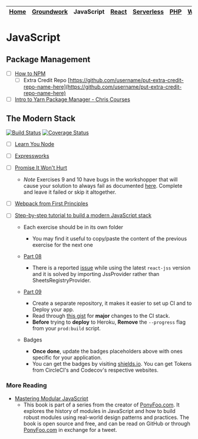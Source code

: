 | [Home](README.md) | [Groundwork](groundwork.md) | JavaScript | [React](react.md) | [Serverless](serverless.md) | [PHP](php.md) | [WordPress](wordpress.md) | [Docker](docker.md) | [Linux](linux.md) | [CSS](css.md) |
| ----------------- | --------------------------- | ---------- | ----------------- | --------------------------- | ------------- | ------------------------- | ------------------- | ----------------- | ------------- |

# JavaScript

## Package Management

* [ ] [How to NPM](https://github.com/workshopper/how-to-npm)
  * [ ] Extra Credit Repo [https://github.com/username/put-extra-credit-repo-name-here](https://github.com/username/put-extra-credit-repo-name-here)
* [ ] [Intro to Yarn Package Manager - Chris Courses](https://www.youtube.com/watch?v=7n467QmiANM)

## The Modern Stack

[![Build Status](https://img.shields.io/circleci/token/YOUR_TOKEN/project/github/USER/REPO/BRANCH.svg?style=flat-square)](https://circleci.com/USER/REPO/tree/BRANCH) [![Coverage Status](https://img.shields.io/codecov/c/token/YOUR_TOKEN/github/USER/REPO/BRANCH.svg?style=flat-square)](https://codecov.io/USER/REPO/branch/BRANCH)

* [ ] [Learn You Node](https://github.com/workshopper/learnyounode)
* [ ] [Expressworks](https://github.com/azat-co/expressworks)
* [ ] [Promise It Won't Hurt](https://github.com/stevekane/promise-it-wont-hurt)
  * _Note_ Exercises 9 and 10 have bugs in the workshopper that will cause your solution to always fail as documented [here](https://github.com/stevekane/promise-it-wont-hurt/pull/112). Complete and leave it failed or skip it altogether.
* [ ] [Webpack from First Principles](https://www.youtube.com/watch?v=WQue1AN93YU)
* [ ] [Step-by-step tutorial to build a modern JavaScript stack](https://github.com/verekia/js-stack-from-scratch)

  * Each exercise should be in its own folder
    * You may find it useful to copy/paste the content of the previous exercise for the next one
  * [Part 08](https://github.com/verekia/js-stack-from-scratch/blob/master/tutorial/08-bootstrap-jss.md)
    * There is a reported [issue](https://github.com/verekia/js-stack-from-scratch/issues/243) while using the latest `react-jss` version and it is solved by importing JssProvider rather than SheetsRegistryProvider.

  * [Part 09](https://github.com/verekia/js-stack-from-scratch/blob/master/tutorial/09-travis-coveralls-heroku.md)
    * Create a separate repository, it makes it easier to set up CI and to Deploy your app.
    * Read through [this gist](https://gist.github.com/Faultless/cbb014364dc1a5440ab6473a9a3608ab) for **major** changes to the CI stack.
    * **Before** trying to **deploy** to Heroku, **Remove** the `--progress` flag from your `prod:build` script.

  * Badges
    * **Once done**, update the badges placeholders above with ones specific for your application.
    * You can get the badges by visiting [shields.io](http://shields.io/). You can get Tokens from CircleCI's and Codecov's respective websites.

### More Reading

* [Mastering Modular JavaScript](https://github.com/mjavascript/mastering-modular-javascript)
  * This book is part of a series from the creator of [PonyFoo.com](https://ponyfoo.com/books). It explores the history of modules in JavaScript and how to build robust modules using real-world design patterns and practices. The book is open source and free, and can be read on GitHub or through [PonyFoo.com](https://ponyfoo.com/books) in exchange for a tweet.

